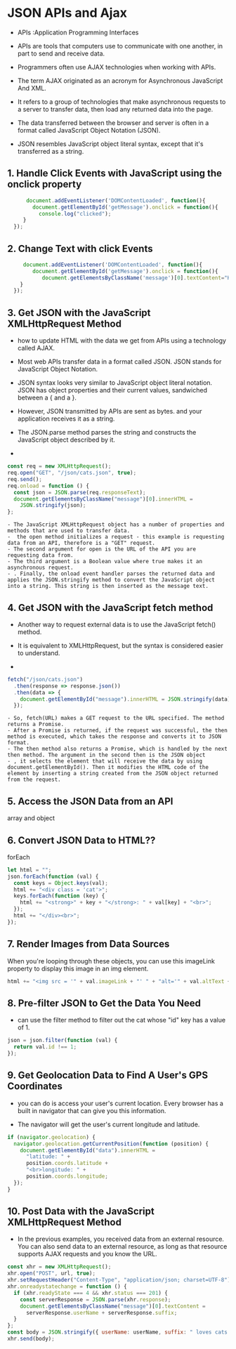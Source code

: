 # JSON APIs and Ajax

- APIs :Application Programming Interfaces
- APIs are tools that computers use to communicate with one another, in part to send and receive data.
- Programmers often use AJAX technologies when working with APIs.

- The term AJAX originated as an acronym for Asynchronous JavaScript And XML.
- It refers to a group of technologies that make asynchronous requests to a server to transfer data, then load any returned data into the page.

- The data transferred between the browser and server is often in a format called JavaScript Object Notation (JSON).

- JSON resembles JavaScript object literal syntax, except that it's transferred as a string.

## 1. Handle Click Events with JavaScript using the onclick property

```js
      document.addEventListener('DOMContentLoaded', function(){
        document.getElementById('getMessage').onclick = function(){
          console.log("clicked");
     }
  });
```

## 2. Change Text with click Events

```js
     document.addEventListener('DOMContentLoaded', function(){
        document.getElementById('getMessage').onclick = function(){
           document.getElementsByClassName('message')[0].textContent="Here is the message";
    }
  });
```

## 3. Get JSON with the JavaScript XMLHttpRequest Method

- how to update HTML with the data we get from APIs using a technology called AJAX.
- Most web APIs transfer data in a format called JSON. JSON stands for JavaScript Object Notation.
- JSON syntax looks very similar to JavaScript object literal notation. JSON has object properties and their current values, sandwiched between a { and a }.
- However, JSON transmitted by APIs are sent as bytes.
  and your application receives it as a string.

- The JSON.parse method parses the string and constructs the JavaScript object described by it.

-

```js
const req = new XMLHttpRequest();
req.open("GET", "/json/cats.json", true);
req.send();
req.onload = function () {
  const json = JSON.parse(req.responseText);
  document.getElementsByClassName("message")[0].innerHTML =
    JSON.stringify(json);
};
```

    - The JavaScript XMLHttpRequest object has a number of properties and methods that are used to transfer data.
    -  the open method initializes a request - this example is requesting data from an API, therefore is a "GET" request.
    - The second argument for open is the URL of the API you are requesting data from.
    - The third argument is a Boolean value where true makes it an asynchronous request.
    - . Finally, the onload event handler parses the returned data and applies the JSON.stringify method to convert the JavaScript object into a string. This string is then inserted as the message text.

## 4. Get JSON with the JavaScript fetch method

- Another way to request external data is to use the JavaScript fetch() method.
- It is equivalent to XMLHttpRequest, but the syntax is considered easier to understand.

-

```js
fetch("/json/cats.json")
  .then(response => response.json())
  .then(data => {
    document.getElementById("message").innerHTML = JSON.stringify(data);
  });
```

    - So, fetch(URL) makes a GET request to the URL specified. The method returns a Promise.
    - After a Promise is returned, if the request was successful, the then method is executed, which takes the response and converts it to JSON format.
    - The then method also returns a Promise, which is handled by the next then method. The argument in the second then is the JSON object
    - , it selects the element that will receive the data by using document.getElementById(). Then it modifies the HTML code of the element by inserting a string created from the JSON object returned from the request.

## 5. Access the JSON Data from an API

array and object

## 6. Convert JSON Data to HTML??

forEach

```js
let html = "";
json.forEach(function (val) {
  const keys = Object.keys(val);
  html += "<div class = 'cat'>";
  keys.forEach(function (key) {
    html += "<strong>" + key + "</strong>: " + val[key] + "<br>";
  });
  html += "</div><br>";
});
```

## 7. Render Images from Data Sources

When you're looping through these objects, you can use this imageLink property to display this image in an img element.

```js
html += "<img src = '" + val.imageLink + "' " + "alt='" + val.altText + "'>";
```

## 8. Pre-filter JSON to Get the Data You Need

- can use the filter method to filter out the cat whose "id" key has a value of 1.

```js
json = json.filter(function (val) {
  return val.id !== 1;
});
```

## 9. Get Geolocation Data to Find A User's GPS Coordinates

- you can do is access your user's current location. Every browser has a built in navigator that can give you this information.

- The navigator will get the user's current longitude and latitude.

```js
if (navigator.geolocation) {
  navigator.geolocation.getCurrentPosition(function (position) {
    document.getElementById("data").innerHTML =
      "latitude: " +
      position.coords.latitude +
      "<br>longitude: " +
      position.coords.longitude;
  });
}
```

## 10. Post Data with the JavaScript XMLHttpRequest Method

- In the previous examples, you received data from an external resource. You can also send data to an external resource, as long as that resource supports AJAX requests and you know the URL.

```js
const xhr = new XMLHttpRequest();
xhr.open("POST", url, true);
xhr.setRequestHeader("Content-Type", "application/json; charset=UTF-8");
xhr.onreadystatechange = function () {
  if (xhr.readyState === 4 && xhr.status === 201) {
    const serverResponse = JSON.parse(xhr.response);
    document.getElementsByClassName("message")[0].textContent =
      serverResponse.userName + serverResponse.suffix;
  }
};
const body = JSON.stringify({ userName: userName, suffix: " loves cats!" });
xhr.send(body);
```
